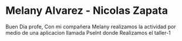 # Melany Alvarez -  Nicolas Zapata
 
Buen Dia profe, Con mi compañera Melany realizamos la actividad por medio de una aplicacion llamada Pselnt donde 
Realizamos el taller-1
